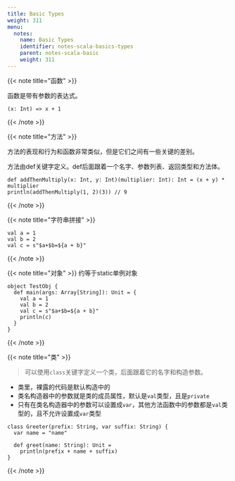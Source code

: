 ```yaml
---
title: Basic Types
weight: 311
menu:
  notes:
    name: Basic Types
    identifier: notes-scala-basics-types
    parent: notes-scala-basic
    weight: 311
---
```

<!-- 基础 -->


{{< note title="函数" >}}

函数是带有参数的表达式。
```
(x: Int) => x + 1
```
{{< /note >}}

{{< note title="方法" >}}

方法的表现和行为和函数非常类似，但是它们之间有一些关键的差别。

方法由def关键字定义。def后面跟着一个名字、参数列表、返回类型和方法体。
```
def addThenMultiply(x: Int, y: Int)(multiplier: Int): Int = (x + y) * multiplier
println(addThenMultiply(1, 2)(3)) // 9
```
{{< /note >}}


{{< note title="字符串拼接" >}}
```
val a = 1
val b = 2
val c = s"$a+$b=${a + b}"
```
{{< /note >}}


{{< note title="对象" >}}
约等于static单例对象
```
object TestObj {
  def main(args: Array[String]): Unit = {
    val a = 1
    val b = 2
    val c = s"$a+$b=${a + b}"
    println(c)
  }
}
```
{{< /note >}}


{{< note title="类" >}}

> 可以使用`class`关键字定义一个类，后面跟着它的名字和构造参数。
- 类里，裸露的代码是默认构造中的
- 类名构造器中的参数就是类的成员属性，默认是`val`类型，且是`private`
- 只有在类名构造器中的参数可以设置成`var`，其他方法函数中的参数都是`val`类型的，且不允许设置成`var`类型
```
class Greeter(prefix: String, var suffix: String) {
  var name = "name"

  def greet(name: String): Unit =
    println(prefix + name + suffix)
}
```
{{< /note >}}
